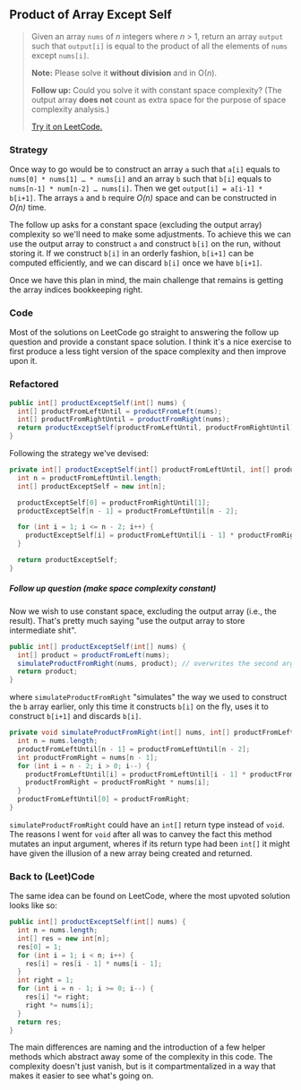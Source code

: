## Product of Array Except Self

> Given an array `nums` of *n* integers where *n* > 1,  return an array `output` such that `output[i]` is equal to the product of all the elements of `nums` except `nums[i]`.
>
> **Note:** Please solve it **without division** and in O(*n*).
>
> **Follow up:**
> Could you solve it with constant space complexity? (The output array **does not** count as extra space for the purpose of space complexity analysis.)
>
> [Try it on LeetCode.](https://leetcode.com/explore/interview/card/top-interview-questions-hard/116/array-and-strings/827/)



### Strategy

Once way to go would be to construct an array `a` such that `a[i]` equals to `nums[0] * nums[1] … * nums[i]` and an array `b` such that `b[i]` equals to `nums[n-1] * num[n-2] … nums[i]`. Then we get `output[i] = a[i-1] * b[i+1]`. The arrays `a` and `b` require *O(n)* space and can be constructed in *O(n)* time.

The follow up asks for a constant space (excluding the output array) complexity so we'll need to make some adjustments. To achieve this we can use the output array to construct `a` and construct `b[i]` on the run, without storing it. If we construct `b[i]` in an orderly fashion, `b[i+1]` can be computed efficiently, and we can discard `b[i]` once we have `b[i+1]`.

Once we have this plan in mind, the main challenge that remains is getting the array indices bookkeeping right.



### Code

Most of the solutions on LeetCode go straight to answering the follow up question and provide a constant space solution. I think it's a nice exercise to first produce a less tight version of the space complexity and then improve upon it.



### Refactored

```java
public int[] productExceptSelf(int[] nums) {
  int[] productFromLeftUntil = productFromLeft(nums);
  int[] productFromRightUntil = productFromRight(nums);
  return productExceptSelf(productFromLeftUntil, productFromRightUntil);
}
```

Following the strategy we've devised:

```java
private int[] productExceptSelf(int[] productFromLeftUntil, int[] productFromRightUntil) {
  int n = productFromLeftUntil.length;
  int[] productExceptSelf = new int[n];

  productExceptSelf[0] = productFromRightUntil[1];
  productExceptSelf[n - 1] = productFromLeftUntil[n - 2];

  for (int i = 1; i <= n - 2; i++) {
    productExceptSelf[i] = productFromLeftUntil[i - 1] * productFromRightUntil[i + 1];
  }

  return productExceptSelf;
}
```

##### Follow up question (make space complexity constant)

Now we wish to use constant space, excluding the output array (i.e., the result). That's pretty much saying "use the output array to store intermediate shit".

```java
public int[] productExceptSelf(int[] nums) {
  int[] product = productFromLeft(nums);
  simulateProductFromRight(nums, product); // overwrites the second argument
  return product;
}
```

where `simulateProductFromRight` "simulates" the way we used to construct the `b` array earlier, only this time it constructs `b[i]` on the fly, uses it to construct `b[i+1]` and discards `b[i]`.

```java
private void simulateProductFromRight(int[] nums, int[] productFromLeftUntil) {
  int n = nums.length;
  productFromLeftUntil[n - 1] = productFromLeftUntil[n - 2];
  int productFromRight = nums[n - 1];
  for (int i = n - 2; i > 0; i--) {
    productFromLeftUntil[i] = productFromLeftUntil[i - 1] * productFromRight;
    productFromRight = productFromRight * nums[i];
  }
  productFromLeftUntil[0] = productFromRight;
}
```

`simulateProductFromRight` could have an `int[]` return type instead of `void`. The reasons I went for `void` after all was to canvey the fact this method mutates an input argument, wheres if its return type had been `int[]` it might have given the illusion of a new array being created and returned.



### Back to (Leet)Code

The same idea can be found on LeetCode, where the most upvoted solution looks like so:

```java
public int[] productExceptSelf(int[] nums) {
  int n = nums.length;
  int[] res = new int[n];
  res[0] = 1;
  for (int i = 1; i < n; i++) {
    res[i] = res[i - 1] * nums[i - 1];
  }
  int right = 1;
  for (int i = n - 1; i >= 0; i--) {
    res[i] *= right;
    right *= nums[i];
  }
  return res;
}
```

The main differences are naming and the introduction of a few helper methods which abstract away some of the complexity in this code. The complexity doesn't just vanish, but is it compartmentalized in a way that makes it easier to see what's going on.